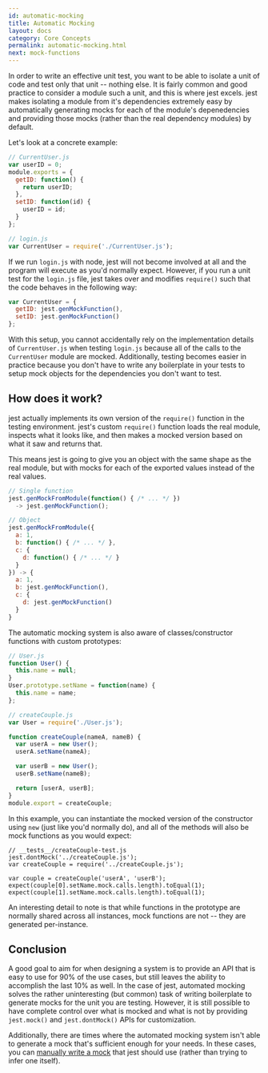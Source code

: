 ```yaml
---
id: automatic-mocking
title: Automatic Mocking
layout: docs
category: Core Concepts
permalink: automatic-mocking.html
next: mock-functions
---
```


In order to write an effective unit test, you want to be able to isolate a unit of code and test only that unit -- nothing else. It is fairly common and good practice to consider a module such a unit, and this is where jest excels. jest makes isolating a module from it's dependencies extremely easy by automatically generating mocks for each of the module's depenedencies and providing those mocks (rather than the real dependency modules) by default.

Let's look at a concrete example:

```javascript
// CurrentUser.js
var userID = 0;
module.exports = {
  getID: function() {
    return userID;
  },
  setID: function(id) {
    userID = id;
  }
};

// login.js
var CurrentUser = require('./CurrentUser.js');
```

If we run `login.js` with node, jest will not become involved at all and the program will execute as you'd normally expect. However, if you run a unit test for the `login.js` file, jest takes over and modifies `require()` such that the code behaves in the following way:

```javascript
var CurrentUser = {
  getID: jest.genMockFunction(),
  setID: jest.genMockFunction()
};
```

With this setup, you cannot accidentally rely on the implementation details of `CurrentUser.js` when testing `login.js` because all of the calls to the `CurrentUser` module are mocked. Additionally, testing becomes easier in practice because you don't have to write any boilerplate in your tests to setup mock objects for the dependencies you don't want to test.

How does it work?
-----------------

jest actually implements its own version of the `require()` function in the testing environment. jest's custom `require()` function loads the real module, inspects what it looks like, and then makes a mocked version based on what it saw and returns that.

This means jest is going to give you an object with the same shape as the real module, but with mocks for each of the exported values instead of the real values.

```javascript
// Single function
jest.genMockFromModule(function() { /* ... */ })
  -> jest.genMockFunction();

// Object
jest.genMockFromModule({
  a: 1,
  b: function() { /* ... */ },
  c: {
    d: function() { /* ... */ }
  }
}) -> {
  a: 1,
  b: jest.genMockFunction(),
  c: {
    d: jest.genMockFunction()
  }
}
```

The automatic mocking system is also aware of classes/constructor functions with custom prototypes:

```javascript
// User.js
function User() {
  this.name = null;
}
User.prototype.setName = function(name) {
  this.name = name;
};

// createCouple.js
var User = require('./User.js');

function createCouple(nameA, nameB) {
  var userA = new User();
  userA.setName(nameA);

  var userB = new User();
  userB.setName(nameB);

  return [userA, userB];
}
module.export = createCouple;
```

In this example, you can instantiate the mocked version of the constructor using `new` (just like you'd normally do), and all of the methods will also be mock functions as you would expect:

```
// __tests__/createCouple-test.js
jest.dontMock('../createCouple.js');
var createCouple = require('../createCouple.js');

var couple = createCouple('userA', 'userB');
expect(couple[0].setName.mock.calls.length).toEqual(1);
expect(couple[1].setName.mock.calls.length).toEqual(1);
```

An interesting detail to note is that while functions in the prototype are
normally shared across all instances, mock functions are not -- they are
generated per-instance.


Conclusion
----------

A good goal to aim for when designing a system is to provide an API that is easy to use for 90% of the use cases, but still leaves the ability to accomplish the last 10% as well. In the case of jest, automated mocking solves the rather uninteresting (but common) task of writing boilerplate to generate mocks for the unit you are testing. However, it is still possible to have complete control over what is mocked and what is not by providing `jest.mock()` and `jest.dontMock()` APIs for customization.

Additionally, there are times where the automated mocking system isn't able to generate a mock that's sufficient enough for your needs. In these cases, you can [manually write a mock](/jest/docs/manual-mocks.html) that jest should use (rather than trying to infer one itself).
